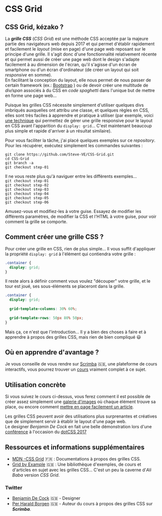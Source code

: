 # CSS Grid

## CSS Grid, kézako ?

La _**grille CSS**_ (*CSS Grid*) est une méthode CSS acceptée par la majeure partie des navigateurs web depuis 2017 et qui permet d'établir rapidement et facilement le *layout* (mise en page) d'une page web reposant sur le principe d'une grille.
Il s'agit donc d'une fonctionnalité relativement récente et qui permet aussi de créer une page web dont le design s'adapte facilement à au dimension de l'écran, qu'il s'agisse d'un écran de smartphone ou d'un écran d'ordinateur (de créer un layout qui soit *responsive* en somme).  
En facilitant la conception du layout, elle nous permet de nous passer de certain framework (ex.: [Bootstrap](https://getbootstrap.com/ "Lien pour obtenir Bootstrap") ) ou de devoir créer une multitude de *div/span* associés à du CSS en *code spaghetti* dans l'unique but de mettre en forme une page web...  

Puisque les grilles CSS nécessite simplement d'utiliser quelques divs imbriqués auxquelles ont attribu une classe, et quelques règles en CSS, elles sont très faciles à apprendre et pratique à utiliser (par exemple, voici [une technique](http://www.christophe-coyard.fr/blog/creer-une-grille-css-responsive "Lien vers l'article") qui permettez de gérer une grille responsive pour le layout en CSS avant l'apparition du `display: grid`... C'est maintenant beaucoup plus simple et rapide d'arriver à un résultat similaire).  


Pour vous faciliter la tâche, j'ai placé quelques exemples sur ce *repository*.
Pour les récupérer, exécutez simplement les commandes suivantes :  
```
git clone https://github.com/Steve-VE/CSS-Grid.git
cd CSS-Grid
git branch -a
git checkout step-01
```

Il ne vous reste plus qu'à naviguer entre les différents exemples...  
``` git checkout step-01 ```  
``` git checkout step-02 ```  
``` git checkout step-03 ```  
``` git checkout step-04 ```  
``` git checkout step-05 ```  
``` git checkout step-06 ```  

Amusez-vous et modifiez-les à votre guise. Essayez de modifier les différents paramètres, de modifier la CSS et l'HTML à votre guise, pour voir comment la grille se comporte.  



## Comment créer une grille CSS ?
  
Pour créer une grille en CSS, rien de plus simple... Il vous suffit d'appliquer la propriété `display: grid` à l'élément qui contiendra votre grille :  
``` css
.container {
  display: grid;
}
```
Il reste alors à définir comment vous voulez "découper" votre grille, et le tour est joué, ses sous-éléments se placeront dans la grille.
``` css
.container {
  display: grid;
  
  grid-template-columns: 30% 60%;
  
  grid-template-rows: 50px 80% 50px;
}
```
Mais ça, ce n'est que l'introduction... Il y a bien des choses à faire et à apprendre à propos des grilles CSS, mais rien de bien compliqué :smiley:



## Où en apprendre d'avantage ?

Je vous conseille de vous rendre sur [Scrimba](https://scrimba.com/ "Lien vers Scrimba") :uk:, une plateforme de cours interactifs, vous pourrez trouver un [cours](https://scrimba.com/g/gR8PTE "Lien vers le cours") vraiment complet à ce sujet.  


## Utilisation concrète

Si vous suivez le cours ci-dessus, vous ferez comment il est possible de créer assez simplement une [galerie d'images](https://scrimba.com/p/pWqLHa/cBq3PsP "Lien vers le cours") où chaque élément trouve sa place, ou encore comment [mettre en page facilement un article](https://scrimba.com/p/pWqLHa/cdp76sD "Lien vers le cours").  
  
Les grilles CSS peuvent avoir des utilisations plus surprenantes et créatives que de simplement servir à établir le layout d'une page web.  
Le designer *Benjamin De Cock* en fait une belle démonstration lors d'une [conférence](https://www.dotconferences.com/2017/11/benjamin-de-cock-css-grid-in-production "dotCSS 2017 - Benjamin De Cock - CSS Grid in Production") à l'occasion du [dotCSS 2017](https://www.dotcss.io/ "Lien vers dotCSS")
  
    
## Ressources et informations supplémentaires
- [MDN -CSS Grid](https://developer.mozilla.org/fr/docs/Web/CSS/CSS_Grid_Layout) :fr: : Documentations à propos des grilles CSS.
- [Grid by Example](https://gridbyexample.com/ "Lien vers Grid by Example") :uk: : Une bibliothèque d'exemples, de cours et d'articles en sujet avec les grilles CSS... C'est un peu la caverne d'*Ali Baba* version *CSS Grid*.

### Twitter 
- [Benjamin De Cock](https://twitter.com/bdc "Lien vers le twitter de Benjamin De Cock") :uk: - Designer
- [Per Harald Borgen](https://twitter.com/perborgen "Lien vers le twitter de Per Harald Borgen") :uk: - Auteur du cours à propos des grilles CSS sur _**Scrimba**_.

